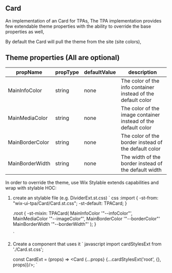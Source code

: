 ## Card
An implementation of an Card for TPAs,
The TPA implementation provides few extendable theme properties with the ability to override the base properties as well,

By default the Card will pull the theme from the site (site colors),

## Theme properties (All are optional)

| propName   | propType | defaultValue | description |
|------------|----------|--------------|-------------|
| MainInfoColor  | string   | none | The color of the info container instead of the default color |
| MainMediaColor  | string   | none | The color of the image container instead of the default color |
| MainBorderColor  | string   | none | The color of the border instead of the default color |
| MainBorderWidth  | string   | none | The width of the border instead of the default width |

In order to override the theme, use Wix Stylable extends capabilities and wrap with stylable HOC:

1. create an stylable file (e.g. DividerExt.st.css)
    ` css
    :import {
        -st-from: "wix-ui-tpa/Card/Card.st.css";
        -st-default: TPACard;
    }

    .root {
        -st-mixin: TPACard(
            MainInfoColor '"--infoColor"',
            MainMediaColor '"--imageColor"',
            MainBorderColor '"--borderColor"'
            MainBorderWidth '"--borderWidth"'
      );
    }

    `

2. Create a component that uses it
    ` javascript
    import cardStylesExt from './Card.st.css';

    const CardExt = (props) => <Card {...props} {...cardStylesExt('root', {}, props)}/>;
    `
